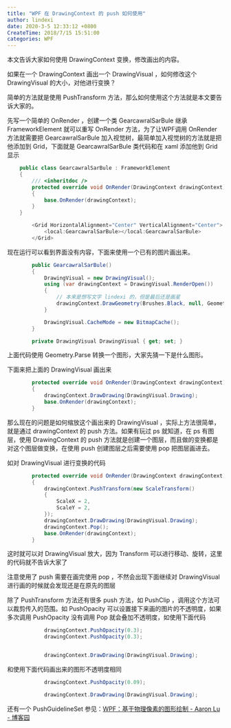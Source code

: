 ```yaml
---
title: "WPF 在 DrawingContext 的 push 如何使用"
author: lindexi
date: 2020-3-5 12:33:12 +0800
CreateTime: 2018/7/15 15:51:00
categories: WPF
---
```


本文告诉大家如何使用 DrawingContext 变换，修改画出的内容。

<!--more-->


<!-- CreateTime:2018/7/15 15:51:00 -->

<!-- csdn -->

如果在一个 DrawingContext 画出一个 DrawingVisual ，如何修改这个 DrawingVisual 的大小，对他进行变换？

简单的方法就是使用 PushTransform 方法，那么如何使用这个方法就是本文要告诉大家的。

先写一个简单的 OnRender ，创建一个类 GearcawralSarBule 继承 FrameworkElement 就可以重写 OnRender 方法，为了让WPF调用 OnRender 方法就需要把 GearcawralSarBule 加入视觉树，最简单加入视觉树的方法就是把他添加到 Grid，下面就是 GearcawralSarBule 类代码和在 xaml 添加他到 Grid 显示

```csharp
    public class GearcawralSarBule : FrameworkElement
    {
        /// <inheritdoc />
        protected override void OnRender(DrawingContext drawingContext)
        {
            base.OnRender(drawingContext);
        }
    }
```

```csharp
        <Grid HorizontalAlignment="Center" VerticalAlignment="Center">
            <local:GearcawralSarBule></local:GearcawralSarBule>
        </Grid>
```

现在运行可以看到界面没有内容，下面来使用一个已有的图片画出来。

```csharp
        public GearcawralSarBule()
        {
            DrawingVisual = new DrawingVisual();
            using (var drawingContext = DrawingVisual.RenderOpen())
            {
                // 本来是想写文字 lindexi 的，但是最后还是画星
                drawingContext.DrawGeometry(Brushes.Black, null, Geometry.Parse("m25,1 6,17h18l-14,11 5,17-15-10-15,10 5-17-14-11h18z"));
            }

            DrawingVisual.CacheMode = new BitmapCache();
        }

        private DrawingVisual DrawingVisual { get; set; }
```

上面代码使用 Geometry.Parse 转换一个图形，大家先猜一下是什么图形。

下面来把上面的 DrawingVisual 画出来

```csharp
        protected override void OnRender(DrawingContext drawingContext)
        {
            drawingContext.DrawDrawing(DrawingVisual.Drawing);
            base.OnRender(drawingContext);
        }
```
那么现在的问题是如何缩放这个画出来的 DrawingVisual ，实际上方法很简单，就是通过 drawingContext 的 push 方法。如果有玩过 ps 就知道，在 ps 有图层，使用 DrawingContext 的 push 方法就是创建一个图层，而且做的变换都是对这个图层做变换，在使用 push 创建图层之后需要使用 pop 把图层画进去。

如对 DrawingVisual 进行变换的代码

```csharp
        protected override void OnRender(DrawingContext drawingContext)
        {
            drawingContext.PushTransform(new ScaleTransform()
            {
                ScaleX = 2,
                ScaleY = 2,
            });
            drawingContext.DrawDrawing(DrawingVisual.Drawing);
            drawingContext.Pop();
            base.OnRender(drawingContext);
        }
```

这时就可以对 DrawingVisual 放大，因为 Transform 可以进行移动、旋转，这里的代码就不告诉大家了

注意使用了 push 需要在画完使用 pop ，不然会出现下面继续对 DrawingVisual 进行画的时候就会发现还是在原先的图层

除了 PushTransform 方法还有很多 push 方法，如 PushClip ，调用这个方法可以裁剪传入的范围。如 PushOpacity 可以设置接下来画的图片的不透明度，如果多次调用 PushOpacity 没有调用 Pop 就会叠加不透明度，如使用下面代码

```csharp
            drawingContext.PushOpacity(0.3);
            drawingContext.PushOpacity(0.3);


            drawingContext.DrawDrawing(DrawingVisual.Drawing);
```

和使用下面代码画出来的图形不透明度相同

```csharp
            drawingContext.PushOpacity(0.09);

            drawingContext.DrawDrawing(DrawingVisual.Drawing);
```

还有一个 PushGuidelineSet 参见：[WPF：基于物理像素的图形绘制 - Aaron Lu - 博客园](http://www.cnblogs.com/AaronLu/archive/2009/11/13/1602332.html )

